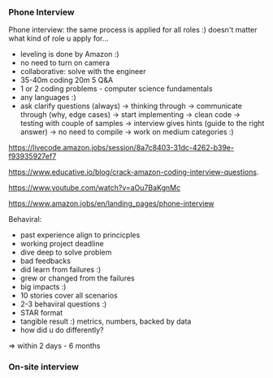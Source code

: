 ### Phone Interview
Phone interview: the same process is applied for all roles :) doesn't matter what kind of role u apply for...

- leveling is done by Amazon :) 
- no need to turn on camera 
- collaborative: solve with the engineer
- 35-40m coding 20m 5 Q&A
- 1 or 2 coding problems - computer science fundamentals
- any languages :) 
- ask clarify questions (always) -> thinking through -> communicate through (why, edge cases) -> start implementing -> clean code -> testing with couple of samples -> interview gives hints (guide to the right answer) -> no need to compile -> work on medium categories :) 

https://livecode.amazon.jobs/session/8a7c8403-31dc-4262-b39e-f93935927ef7

https://www.educative.io/blog/crack-amazon-coding-interview-questions. 

https://www.youtube.com/watch?v=aOu7BaKgnMc

https://www.amazon.jobs/en/landing_pages/phone-interview

Behaviral:
- past experience align to princicples
- working project deadline
- dive deep to solve problem 
- bad feedbacks
- did learn from failures :) 
- grew or changed from the failures
- big impacts :) 
- 10 stories cover all scenarios
- 2-3 behaviral questions :) 
- STAR format
- tangible result :) metrics, numbers, backed by data
- how did u do differently? 

=> within 2 days - 6 months

### On-site interview
